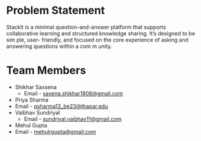 # Problem Statement
StackIt is a minimal question-and-answer platform that supports collaborative
learning and structured knowledge sharing. It’s designed to be sim ple, user- friendly,
and focused on the core experience of asking and answering questions within a
com m unity.

# Team Members
- Shikhar Saxsena
  - Email - saxena.shikhar1808@gmail.com
- Priya Sharma 
 - Email - psharma13_be23@thapar.edu
- Vaibhav Sundriyal
  - Email - sundriyal.vaibhav11@gmail.com
- Mehul Gupta 
 - Email - mehulrgupta@gmail.com